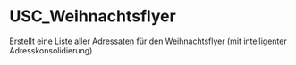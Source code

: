 # USC_Weihnachtsflyer
Erstellt eine Liste aller Adressaten für den Weihnachtsflyer (mit intelligenter Adresskonsolidierung)

